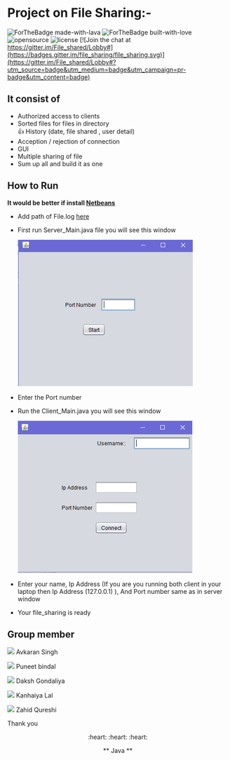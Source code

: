 # Project on File Sharing:-

![ForTheBadge made-with-lava](https://forthebadge.com/images/badges/made-with-java.svg)
![ForTheBadge built-with-love](http://ForTheBadge.com/images/badges/built-with-love.svg)
![opensource](https://badges.frapsoft.com/os/v2/open-source.svg?v=103)
![license](https://img.shields.io/apm/l/vim-mode.svg?style=popout)
[![Join the chat at https://gitter.im/File_shared/Lobby#](https://badges.gitter.im/file_sharing/file_sharing.svg)](https://gitter.im/File_shared/Lobby#?utm_source=badge&utm_medium=badge&utm_campaign=pr-badge&utm_content=badge)

## It consist of
-   Authorized access to clients
-   Sorted files for files in directory<br/>:thumbsup: History (date, file shared , user detail)
-   Acception / rejection of connection
-   GUI
-   Multiple sharing of file
-   Sum up all and build it as one

## How to Run
**It would be better if install <a href="https://netbeans.org/">Netbeans</a>**

- Add path of File.log <a href="https://github.com/rockstar777/file_sharing/blob/8754661f547f8d5c4462213c6021762683f7646d/File_Sharing/Client_Main.java#L169">here</a>

-   First run Server_Main.java file you will see this window

    ![alt text](servermain.PNG)
    
    
-   Enter the Port number
-   Run the Client_Main.java you will see this window

    ![alt text](clientmain.PNG)
    

-   Enter your name, Ip Address (If you are you running both client in your laptop then Ip Address (127.0.0.1) ), And Port number same as in server window
-   Your file_sharing is ready 


## Group member
[<img src="https://upload.wikimedia.org/wikipedia/commons/9/91/Octicons-mark-github.svg" width="20" padding="10">](https://github.com/avsingh999) Avkaran Singh

[<img src="https://upload.wikimedia.org/wikipedia/commons/9/91/Octicons-mark-github.svg" width="20" padding="10">](https://github.com/rockstar777) Puneet bindal

[<img src="https://upload.wikimedia.org/wikipedia/commons/9/91/Octicons-mark-github.svg" width="20" padding="10">](https://github.com/DakshGondaliya) Daksh Gondaliya

[<img src="https://upload.wikimedia.org/wikipedia/commons/9/91/Octicons-mark-github.svg" width="20" padding="10">](https://github.com/lalkanhaiya) Kanhaiya Lal

<img src="https://upload.wikimedia.org/wikipedia/commons/9/91/Octicons-mark-github.svg" width="20" padding="10"> Zahid Qureshi



Thank you

<p align='center'>:heart: :heart: :heart:</p>
<p align='center'> ** Java ** </p>
